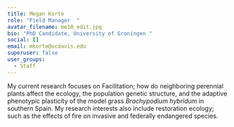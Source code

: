 ```yaml
---
title: Megan Korte
role: "Field Manager  "
avatar_filename: me10_edit.jpg
bio: "PhD Candidate, University of Groningen "
social: []
email: mkorte@ucdavis.edu
superuser: false
user_groups:
  - Staff
---
```

M﻿y current research focuses on Facilitation; how do neighboring perennial plants affect the ecology, the population genetic structure, and the adaptive phenotypic plasticity of the model grass *Brachypodium hybridum* in southern Spain. My research interests also include restoration ecology; such as the effects of fire on invasive and federally endangered species.